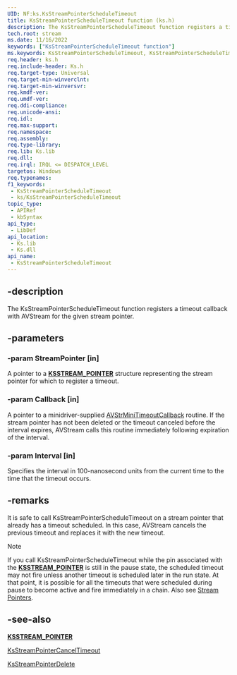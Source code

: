 ```yaml
---
UID: NF:ks.KsStreamPointerScheduleTimeout
title: KsStreamPointerScheduleTimeout function (ks.h)
description: The KsStreamPointerScheduleTimeout function registers a timeout callback with AVStream for the given stream pointer.
tech.root: stream
ms.date: 11/16/2022
keywords: ["KsStreamPointerScheduleTimeout function"]
ms.keywords: KsStreamPointerScheduleTimeout, KsStreamPointerScheduleTimeout function [Streaming Media Devices], avfunc_bde904b2-cfb8-45d1-80a1-ef1046d60276.xml, ks/KsStreamPointerScheduleTimeout, stream.ksstreampointerscheduletimeout
req.header: ks.h
req.include-header: Ks.h
req.target-type: Universal
req.target-min-winverclnt: 
req.target-min-winversvr: 
req.kmdf-ver: 
req.umdf-ver: 
req.ddi-compliance: 
req.unicode-ansi: 
req.idl: 
req.max-support: 
req.namespace: 
req.assembly: 
req.type-library: 
req.lib: Ks.lib
req.dll: 
req.irql: IRQL <= DISPATCH_LEVEL
targetos: Windows
req.typenames: 
f1_keywords:
 - KsStreamPointerScheduleTimeout
 - ks/KsStreamPointerScheduleTimeout
topic_type:
 - APIRef
 - kbSyntax
api_type:
 - LibDef
api_location:
 - Ks.lib
 - Ks.dll
api_name:
 - KsStreamPointerScheduleTimeout
---
```


## -description

The KsStreamPointerScheduleTimeout function registers a timeout callback with AVStream for the given stream pointer.

## -parameters

### -param StreamPointer [in]

A pointer to a [**KSSTREAM_POINTER**](/windows-hardware/drivers/ddi/ks/ns-ks-_ksstream_pointer) structure representing the stream pointer for which to register a timeout.

### -param Callback [in]

A pointer to a minidriver-supplied [AVStrMiniTimeoutCallback](/previous-versions/windows/hardware/drivers/ff556362(v=vs.85)) routine. If the stream pointer has not been deleted or the timeout canceled before the interval expires, AVStream calls this routine immediately following expiration of the interval.

### -param Interval [in]

Specifies the interval in 100-nanosecond units from the current time to the time that the timeout occurs.

## -remarks

It is safe to call KsStreamPointerScheduleTimeout on a stream pointer that already has a timeout scheduled. In this case, AVStream cancels the previous timeout and replaces it with the new timeout.

> [!NOTE]
> If you call KsStreamPointerScheduleTimeout while the pin associated with the [**KSSTREAM_POINTER**](/windows-hardware/drivers/ddi/ks/ns-ks-_ksstream_pointer) is still in the pause state, the scheduled timeout may not fire unless another timeout is scheduled later in the run state. At that point, it is possible for all the timeouts that were scheduled during pause to become active and fire immediately in a chain. Also see [Stream Pointers](/windows-hardware/drivers/stream/stream-pointers).

## -see-also

[**KSSTREAM_POINTER**](/windows-hardware/drivers/ddi/ks/ns-ks-_ksstream_pointer)

[KsStreamPointerCancelTimeout](/windows-hardware/drivers/ddi/ks/nf-ks-ksstreampointercanceltimeout)

[KsStreamPointerDelete](/windows-hardware/drivers/ddi/ks/nf-ks-ksstreampointerdelete)
